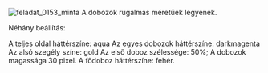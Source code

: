 ![feladat_0153_minta](https://github.com/user-attachments/assets/42cc9b08-a036-46b3-8c01-132d5bae4f43)
A dobozok rugalmas méretűek legyenek.

Néhány beállítás:

A teljes oldal háttérszíne: aqua
Az egyes dobozok háttérszíne: darkmagenta
Az alsó szegély színe: gold
Az első doboz szélessége: 50%;
A dobozok magassága 30 pixel.
A fődoboz háttérszíne: fehér.
